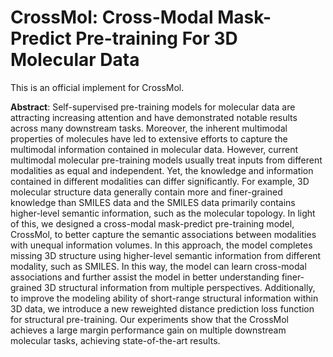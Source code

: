 CrossMol: Cross-Modal Mask-Predict Pre-training For 3D Molecular Data
===================================================================
This is an official implement for CrossMol.

**Abstract**:
Self-supervised pre-training models for molecular data are attracting increasing attention and have demonstrated notable results across many downstream tasks. Moreover, the inherent multimodal properties of molecules have led to extensive efforts to capture the multimodal information contained in molecular data. However, current multimodal molecular pre-training models usually treat inputs from different modalities as equal and independent. Yet, the knowledge and information contained in different modalities can differ significantly. For example, 3D molecular structure data generally contain more and finer-grained knowledge than SMILES data and the SMILES data primarily contains higher-level semantic information, such as the molecular topology. In light of this, we designed a cross-modal mask-predict pre-training model, CrossMol, to better capture the semantic associations between modalities with unequal information volumes. In this approach, the model completes missing 3D structure using higher-level semantic information from different modality, such as SMILES. In this way, the model can learn cross-modal associations and further assist the model in better understanding finer-grained 3D structural information from multiple perspectives. Additionally, to improve the modeling ability of short-range structural information within 3D data, we introduce a new reweighted distance prediction loss function for structural pre-training. Our experiments show that the CrossMol achieves a large margin performance gain on multiple downstream molecular tasks, achieving state-of-the-art results.
